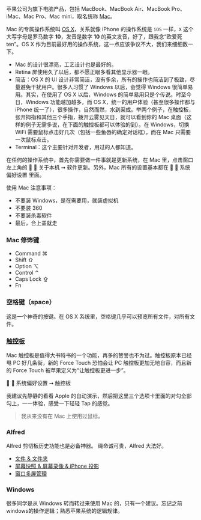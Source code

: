 苹果公司为旗下电脑产品，包括 MacBook、MacBook Air、MacBook Pro、iMac、Mac Pro、Mac mini，取名统称 [Mac](http://www.apple.com/mac/)。

Mac 的专属操作系统叫 [OS X](http://www.apple.com/osx/)，关系就像 iPhone 的操作系统是 `iOS` 一样，`X` 这个大写字母是罗马数字 **10**，发音是数字 **10** 的英文发音，好了，跟我念“欧爱死 ten”。OS X 作为目前最好用的操作系统，这一点应该争议不大，我们来细细数一下。

- Mac 的设计很漂亮，工艺设计也是最好的。
- Retina 屏使用久了以后，都不愿正眼多看其他显示器一眼。
- 简洁：OS X 的 UI 设计非常简洁，没有多余，所有的操作也简洁到了极致，尽量避免干扰用户。很多人习惯了 Windows 以后，会觉得 Windows 很简单易用。其实，在使用了 OS X 以后，Windows 的简单易用只是个传说。时至今日，Windows 功能越加越多，而 OS X，统一的用户体验（甚至很多操作都与 iPhone 统一了），很多操作，自然而然，水到渠成。举两个例子，在触控板，张开拇指和其他三个手指，拨开云雾见天日，就可以看到你的 Mac 桌面（这样的例子无需多说，在下面的触控板都可以体验的到）。在 Windows，切换 WiFi 需要鼠标点击好几次（包括一些鱼唇的确定对话框），而在 Mac 只需要一次鼠标点击。
- Terminal：这个主要针对开发者，用过的人都知道。

在任何的操作系统中，首先你需要做一件事就是更新系统，在 Mac 里，点击窗口左上角的  ➞ 关于本机 ➞ 软件更新。另外，Mac 所有的设置基本都在  ➞ 系统偏好设置 里面。

使用 Mac 注意事项：

- 不要装 Windows，是在需要用，就装虚拟机
- 不要装 360
- 不要装杀毒软件
- 最后，合上盖就走

### Mac 修饰键

- Command ⌘
- Shift ⇧
- Option ⌥
- Control ⌃
- Caps Lock ⇪
- Fn

### 空格键（space）
这是一个神奇的按键。在 OS X 系统里，空格键几乎可以预览所有文件，对所有文件。

### [触控板](https://support.apple.com/zh-cn/HT204352)
Mac 触控板是值得大书特书的一个功能，再多的赞誉也不为过。触控板原本已经甩 PC 好几条街，新的 Force Touch 恐怕会让 PC 触控板更加无地自容，而且新的 Force Touch 被苹果定义为“让触控板更进一步”。

 ➞ 系统偏好设置 ➞ 触控板

我建议先静静的看看 Apple 的自动演示，然后把这里三个选项卡里面的对勾全部勾上，一一体验，感受一下轻轻 Tap 的感觉。

> 我从来没有在 Mac 上使用过鼠标。

### Alfred
Alfred 剪切板历史功能也是必备神器。
绳命诚可贵，Alfred 大法好。


- [文件 & 文件夹](file.md)
- [屏幕快照 & 屏幕录像 & iPhone 投影](print-screen.md)
- [窗口多屏管理](multiple-screen.md)

### Windows
很多同学是从 Windows 转而转过来使用 Mac 的，只有一个建议。忘记之前windows的操作逻辑；熟悉苹果系统的逻辑规律。